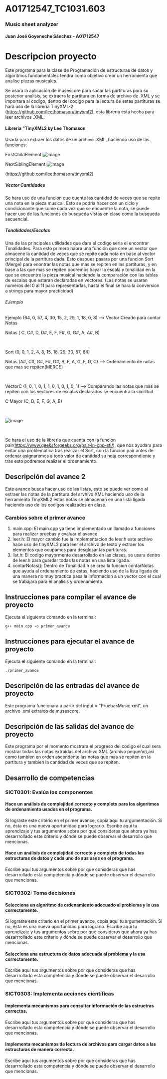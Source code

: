 # A01712547_TC1031.603
### Music sheet analyzer


#### Juan José Goyeneche Sánchez - A01712547

Descripcion proyecto
===============	

Este programa para la clase de Programación de estructuras de datos y algoritmos fundamentales tendra como objetivo crear un herramienta que analise piezas musicales. 


Se usara la aplicación de musescore para sacar las partituras para su posterior analisis, se extraera la partitura en forma de archivo de .XML y se importara al codigo, dentro del codigo para la lectura de estas
partituras se hara uso de la libreria TinyXML-2 (https://github.com/leethomason/tinyxml2), esta libreria esta hecha para leer archivos .XML.

#### Libreria "TinyXML2 by Lee Thomason
Usada para extraer los datos de un archivo .XML, haciendo uso de las funciones: 

FirstChildElement
![image](https://github.com/user-attachments/assets/35f01c71-a3a2-499c-bb06-851a3822f339)

NextSiblingElement
![image](https://github.com/user-attachments/assets/b5287d98-a255-442e-bfed-c847a966736c)

(https://github.com/leethomason/tinyxml2)

##### Vector Cantidades
Se hara uso de una funcion que cuente las cantidad de veces que se repite una nota en la pieza musical. Esto se podria hacer con un ciclo y condicionante que sume cada vez que se encuentre la nota, se puede hacer uso de las funciones de busqueda vistas en clase como la busqueda secuencial.



##### Tonalidades/Escalas
Una de las principales utilidades que dara el codigo seria el encontrar Tonalidades. Para esto primero habra una función que cree un vector que almacene la cantidad de veces que se repite cada nota en base al vector principal de la partitura dada. Esto despues pasara por una funcion Sort (Merge) para enontrar las notas que mas se repiten en las partituras, y en base a las que mas se repiten podremos hayar la escala y tonalidad en la que se encuentre la pieza musical haciendo la comparación con las tablas de escalas que estaran declaradas en vectores.
(Las notas se usaran numeros del 0 al 11 para representarlas, hasta el final se hara la conversion a strings para mayor practicidad)


###### EJemplo
Ejemplo (64, 0, 57,  4,  30, 15,  2,  29,  1,  18,  0,  8)   --> Vector Creado para contar Notas


Notas   ( C, C#, D,  D#,  E,  F,  F#,  G,  G#,  A,  A#, B)


<br>


Sort    (0,  0,  1,  2,  4,  8, 15,  18,  29, 30,  57, 64)


Notas   (A#, C#, G#, F#, D#, B,  F,   A,   G,  F,   D,  C)   --> Ordenamiento de notas que mas se repiten(MERGE)


<br>


VectorC (1, 0, 1, 0, 1, 1, 0, 1, 0, 1, 0, 1)                --> Comparando las notas que mas se repiten con los vectores de escalas declarados se encuentra la similitud.


C Mayor (C, D, E, F, G, A, B)  

<br>

![image](https://github.com/user-attachments/assets/c98b15e8-e782-4fde-bc69-118f083a40ac)

<br>

Se hara el uso de la libreria <Utility> que cuenta con la funcion pair(https://www.geeksforgeeks.org/pair-in-cpp-stl/), que nos ayudara para evitar una problematica tras realizar el Sort, con la funcion pair antes de ordenar asignaremos a todo valor de cantidad su nota correspondiente y tras esto podremos realizar el ordenamiento.


## Descripción del avance 2
Este avance busca hacer uso de las listas, esto se puede ver como al extraer las notas de la partitura del arvhivo XML haciendo uso de la herramiento TinyXML2 estas notas se almacenan en una lista ligada haciendo uso de los codigos realizados en clase. 


### Cambios sobre el primer avance
1. main.cpp: El main.cpp ya tiene implementado un llamado a funciones para realizar pruebas y evaluar el avance.
2. leer.h: El mayor cambio fue la implementacion de leer.h este archivo hace uso de tinyXML2 para leer el archivo de texto y extraer los elementos que ocupamos para desglosar las partituras.
3. list.h: El codigo mayormente desarrollado en las clases, se usara dentro de leer.h para guardar todas las notas en una lista ligada.
4. contarNotas(): Dentro de Tonalidad.h se crea la funcion contarNotas que ayuda al ordenamiento de estas, haciendo uso de la lista ligada de una manera no muy practica pasa la informacion a un vector con el cual se trabajara para el analisis y ordenamiento.

## Instrucciones para compilar el avance de proyecto
Ejecuta el siguiente comando en la terminal:

`g++ main.cpp -o primer_avance` 

## Instrucciones para ejecutar el avance de proyecto
Ejecuta el siguiente comando en la terminal:

`./primer_avance` 

## Descripción de las entradas del avance de proyecto
Este programa funcionara a partir del input = "PruebasMusic.xml", un archivo .xml extraido de musescore. 

## Descripción de las salidas del avance de proyecto
Este programa por el momento mostrara el progreso del codigo el cual sera mostrar todas las notas extraidas del archivo XML (archivo pequeño),asi como tambien en orden ascendente las notas que mas se repiten en la partitura y tambien la cantidad de veces que se repiten.

## Desarrollo de competencias

### SICT0301: Evalúa los componentes
#### Hace un análisis de complejidad correcto y completo para los algoritmos de ordenamiento usados en el programa.
Si lograste este criterio en el primer avance, copia aquí tu argumentación. Si no, ésta es una nueva oportunidad para lograrlo. Escribe aquí tu aprendizaje y tus argumentos sobre por qué consideras que ahora ya has desarrrollado este criterio y dónde se puede observar el desarrollo que mencionas.

#### Hace un análisis de complejidad correcto y completo de todas las estructuras de datos y cada uno de sus usos en el programa.
Escribe aquí tus argumentos sobre por qué consideras que has desarrrollado esta competencia y dónde se puede observar el desarrollo que mencionas.

### SICT0302: Toma decisiones
#### Selecciona un algoritmo de ordenamiento adecuado al problema y lo usa correctamente.
Si lograste este criterio en el primer avance, copia aquí tu argumentación. Si no, ésta es una nueva oportunidad para lograrlo. Escribe aquí tu aprendizaje y tus argumentos sobre por qué consideras que ahora ya has desarrrollado este criterio y dónde se puede observar el desarrollo que mencionas.

#### Selecciona una estructura de datos adecuada al problema y la usa correctamente.
Escribe aquí tus argumentos sobre por qué consideras que has desarrrollado esta competencia y dónde se puede observar el desarrollo que mencionas.

### SICT0303: Implementa acciones científicas
#### Implementa mecanismos para consultar información de las estructras correctos.
Escribe aquí tus argumentos sobre por qué consideras que has desarrrollado esta competencia y dónde se puede observar el desarrollo que mencionas.

#### Implementa mecanismos de lectura de archivos para cargar datos a las estructuras de manera correcta.
Escribe aquí tus argumentos sobre por qué consideras que has desarrrollado esta competencia y dónde se puede observar el desarrollo que mencionas.
